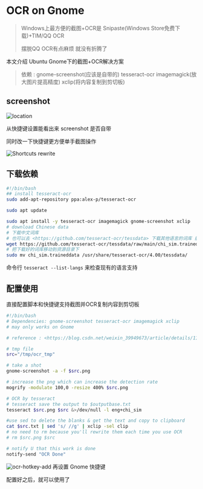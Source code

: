 # OCR on Gnome

> Windows上最方便的截图+OCR是 Snipaste(Windows Store免费下载)+TIM/QQ OCR
>
> 摆脱QQ OCR有点麻烦 就没有折腾了

本文介绍 Ubuntu Gnome下的截图+OCR解决方案

> 依赖 : gnome-screenshot(应该是自带的) tesseract-ocr imagemagick(放大图片提高精度) xclip(将内容复制到剪切板)

## screenshot

![location](/images/settings-locate.png)

从快捷键设置能看出来 screenshot 是否自带

同时改一下快捷键更方便单手截图操作

![Shortcuts rewrite](/images/screenshots.png)

## 下载依赖

```bash
#!/bin/bash
## install tesseract-ocr
sudo add-apt-repository ppa:alex-p/tesseract-ocr

sudo apt update

sudo apt install -y tesseract-ocr imagemagick gnome-screenshot xclip
# download Chinese data
# 下载中文词库
# 也可以去 <https://github.com/tesseract-ocr/tessdata> 下载其他语言的词库 前缀应该是对应英语的三个字母
wget https://github.com/tesseract-ocr/tessdata/raw/main/chi_sim.traineddata -O chi_sim.traineddata
# 把下载好的词库移动到资源目录下
sudo mv chi_sim.traineddata /usr/share/tesseract-ocr/4.00/tessdata/
```



命令行 `tesseract --list-langs` 来检查现有的语言支持



## 配置使用

直接配置脚本和快捷键支持截图并OCR复制内容到剪切板

```bash
#!/bin/bash
# Dependencies: gnome-screenshot tesseract-ocr imagemagick xclip
# may only works on Gnome

# reference : <https://blog.csdn.net/weixin_39949673/article/details/111116693>

# tmp file
src="/tmp/ocr_tmp"

# take a shot
gnome-screenshot -a -f $src.png

# increase the png which can increase the detection rate
mogrify -modulate 100,0 -resize 400% $src.png

# OCR by tesseract
# tesseract save the output to $outputbase.txt
tesseract $src.png $src &>/dev/null -l eng+chi_sim

#use sed to delete the blanks & get the text and copy to clipboard
cat $src.txt | sed 's/ //g' | xclip -sel clip
# no need to rm because you'll rewrite them each time you use OCR
# rm $src.png $src

# notify U that this work is done
notify-send "OCR Done"
```

![ocr-hotkey-add](/images/ocr-hotkey-add.png)
再设置 Gnome 快捷键

配置好之后，就可以使用了
